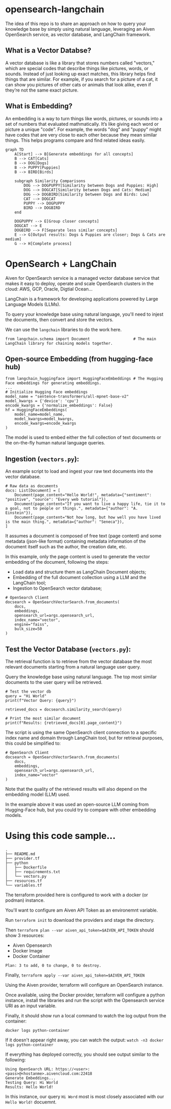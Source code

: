 # opensearch-langchain

The idea of this repo is to share an approach on how to query your knowledge base by simply using natural language, leveraging an Aiven OpenSearch service, as vector database, and LangChain framework.

## What is a Vector Databse?

A vector database is like a library that stores numbers called "vectors," which are special codes that describe things like pictures, words, or sounds. Instead of just looking up exact matches, this library helps find things that are similar. For example, if you search for a picture of a cat, it can show you pictures of other cats or animals that look alike, even if they’re not the same exact picture.

## What is Embedding?

An embedding is a way to turn things like words, pictures, or sounds into a set of numbers that evaluated mathmatically. It’s like giving each word or picture a unique "code". For example, the words "dog" and "puppy" might have codes that are very close to each other because they mean similar things. This helps programs compare and find related ideas easily.

```mermaid
graph TD
    A[Start] --> B[Generate embeddings for all concepts]
    B --> CAT[Cats]
    B --> DOG[Dogs]
    B --> PUPPY[Puppies]
    B --> BIRD[Birds]
    
    subgraph Similarity Comparisons
        DOG --> DOGPUPPY[Similarity between Dogs and Puppies: High]
        DOG --> DOGCAT[Similarity between Dogs and Cats: Medium]
        DOG --> DOGBIRD[Similarity between Dogs and Birds: Low]
        CAT --> DOGCAT
        PUPPY --> DOGPUPPY
        BIRD --> DOGBIRD
    end

    DOGPUPPY --> E[Group closer concepts]
    DOGCAT --> E
    DOGBIRD --> F[Separate less similar concepts]
    E --> G[Output results: Dogs & Puppies are closer; Dogs & Cats are medium]
    G --> H[Complete process]
```

# OpenSearch + LangChain
Aiven for OpenSearch service is a managed vector database service that makes it easy to deploy, operate and scale OpenSearch clusters in the cloud: AWS, GCP, Oracle, Digtial Ocean...  

LangChain is a framework for developing applications powered by Large Language Models (LLMs).

To query your knowledge base using natural language, you'll need to injest the documents, then convert and store the vectors.

We can use the `langchain` libraries to do the work here. 
```
from langchain.schema import Document                   # The main LangChain library for chaining models together.
```

## Open-source Embedding (from hugging-face hub)

```
from langchain_huggingface import HuggingFaceEmbeddings # The Hugging Face embeddings for generating embeddings.
...
# Initialize Hugging Face embeddings
model_name = "sentence-transformers/all-mpnet-base-v2"
model_kwargs = {'device': 'cpu'}
encode_kwargs = {'normalize_embeddings': False}
hf = HuggingFaceEmbeddings(
    model_name=model_name,
    model_kwargs=model_kwargs,
    encode_kwargs=encode_kwargs
)
```

The model is used to embed either the full collection of text documents or the on-the-fly human natural language queries.

## Ingestion (`vectors.py`):
An example script to load and ingest your raw text documents into the vector database.

```
# Raw data as documents
docs: List[Document] = [
    Document(page_content="Hello World!", metadata={"sentiment": "positive", "source": "Every web tutorial"}),
    Document(page_content="If you want to live a happy life, tie it to a goal, not to people or things.", metadata={"author": "A. Einstein"}),
    Document(page_content="Not how long, but how well you have lived is the main thing.", metadata={"author": "Seneca"}),
]
```

It assumes a document is composed of free text (page content) and some metadata (json-like format) containing metadata information of the document itself such as the author, the creation date, etc.

In this example, only the page content is used to generate the vector embedding of the document, following the steps:

* Load data and structure them as LangChain Document objects;
* Embedding of the full document collection using a LLM and the LangChain tool;
* Ingestion to OpenSearch vector database;

```
# OpenSearch Client
docsearch = OpenSearchVectorSearch.from_documents(
    docs,
    embeddings,
    opensearch_url=args.opensearch_url,
    index_name="vector",
    engine="faiss",
    bulk_size=50 
)
```

## Test the Vector Database (`vectors.py`):
The retrieval function is to retrieve from the vector database the most relevant documents starting from a natural language user query.

Query the knowledge base using natural language. The top most similar documents to the user query will be retrieved.

```
# Test the vector db
query = "Hi World"
print(f"Vector Query: {query}")

retrieved_docs = docsearch.similarity_search(query)

# Print the most similar document
print(f"Results: {retrieved_docs[0].page_content}")
```

The script is using the same OpenSearch client connection to a specific index name and domain through LangChain tool, but for retrieval purposes, this could be simplified to:

```
# OpenSearch Client
docsearch = OpenSearchVectorSearch.from_documents(
    docs,
    embeddings,
    opensearch_url=args.opensearch_url,
    index_name="vector"
)
```

Note that the quality of the retrieved results will also depend on the embedding model (LLM) used.

 In the example above it was used an open-source LLM coming from Hugging-Face hub, but you could try to compare with other embedding models.

# Using this code sample...

```
.
├── README.md
├── provider.tf
├── python
│   ├── Dockerfile
│   ├── requirements.txt
│   └── vectors.py
├── resources.tf
└── variables.tf
```

The terraform provided here is configured to work with a docker (or podman) instance. 

You'll want to configure am Aiven API Token as an environemnt variable. 

Run `terraform init` to download the providers and stage the directory.

Then `terraform plan --var aiven_api_token=$AIVEN_API_TOKEN` should show 3 resources:

* Aiven Opensearch
* Docker Image
* Docker Container

 ```
Plan: 3 to add, 0 to change, 0 to destroy.
```

Finally, `terraform apply --var aiven_api_token=$AIVEN_API_TOKEN`

Using the Aiven provider, terraform will configure an OpenSearch instance. 

Once available, using the Docker provider, terraform will configure a python instance, install the libraries and run the script with the Opensearch service URI as an input variable. 

Finally, it should show run a local command to watch the log output from the container:
```
docker logs python-container
```

If it doesn't appear right away, you can watch the output:
`watch -n3 docker logs python-container`

If everything has deployed correctly, you should see output similar to the following:

```
Using OpenSearch URL: https://<user>:<pass>@<hostanme>.aivencloud.com:22418
Generate Embeddings...
Testing Query: Hi World
Results: Hello World!
```

In this instance, our query `Hi Word` most is most closely associated with our `Hello World!` docuemnt.
